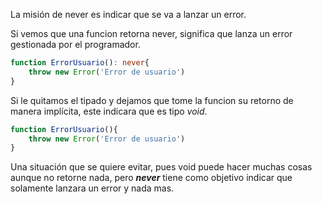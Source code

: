La misión de never es indicar que se va a lanzar un error.

Si vemos que una funcion retorna never, significa que lanza un error gestionada por el programador.

```typescript title=Lanzar Error
function ErrorUsuario(): never{
    throw new Error('Error de usuario')
}
```

Si le quitamos el tipado y dejamos que tome la funcion su retorno de manera implícita, este indicara que es tipo *void*.

```typescript title=Lanzar Error
function ErrorUsuario(){
    throw new Error('Error de usuario')
}
```

Una situación que se quiere evitar, pues void puede hacer muchas cosas aunque no retorne nada, pero ***never*** tiene como objetivo indicar que solamente lanzara un error y nada mas.